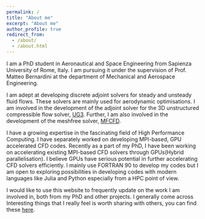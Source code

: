 ```yaml
---
permalink: /
title: "About me"
excerpt: "About me"
author_profile: true
redirect_from: 
  - /about/
  - /about.html
---
```

I am a PhD student in Aeronautical and Space Engineering from Sapienza University of Rome, Italy. I am pursuing it under the supervision of Prof. Matteo Bernardini at the department of Mechanical and Aerospace Engineering. 

I am adept at developing discrete adjoint solvers for steady and unsteady fluid flows. These solvers are mainly used for aerodynamic optimisations. I am involved in the development of the adjoint solver for the 3D unstructured compressible flow solver, [UG3](https://bitbucket.org/cpraveen/ug3/src/master/ "Bitbucket"). Further, I am also involved in the development of the meshfree solver, [MFCFD](https://bitbucket.org/srikanthcs05/mfcfd/wiki/Home "Bitbucket"). 
 
I have a growing expertise in the fascinating field of High Performance Computing. I have separately worked on developing MPI-based, GPU accelerated CFD codes. Recently as a part of my PhD, I have been working on accelerating existing MPI-based CFD solvers through GPUs(Hybrid parallelisation). I believe GPUs have serious potential in further accelerating CFD solvers efficiently. I mainly use FORTRAN 90 to develop my codes but I am open to exploring possibilities in developing codes with modern languages like Julia and Python especially from a HPC point of view. 

I would like to use this website to frequently update on the work I am involved in, both from my PhD and other projects. I generally come across Interesting things that I really feel is worth sharing with others, you can find these [here](others). 